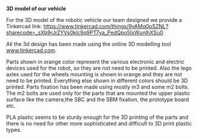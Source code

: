**3D model of our vehicle**

For the 3D model of the robotic vehicle our team designed we provide a Tinkercad link:
https://www.tinkercad.com/things/9yAMq0pSZNL?sharecode=_sXb9rJrZYVs0klc9q9PT7ya_PedQpo5IxWunlhXSu0

All the 3d design has been made using the online 3D modelling tool www.tinkercad.com.

Parts shown in orange color represent the various electronic and electric devices used for the robot, so they are not need to be printed. Also the lego axles used for the wheels mounting is shown in orange and they are not need to be printed. Everything else shown in different colors should be 3D printed. Parts fixation has been made using mostly m3 and some m2 bolts. The m2 bolts are used only for the parts that are mounted the upper plastic surface like the camera,the SBC and the SBM fixation, the prototype board etc.

PLA plastic seems to be sturdy enough for the 3D printing of the parts and there is no need for other more sophisticated and difficult to 3D print plastic types.  
